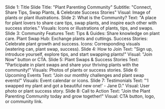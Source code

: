 Slide 1: Title Slide
Title: "Plant Parenting Community"
Subtitle: "Connect, Share Tips, Swap Plants, & Celebrate Success Stories"
Visual: Image of plants or plant illustrations.
Slide 2: What is the Community?
Text: "A place for plant lovers to share care tips, swap plants, and inspire each other with success stories."
Visuals: Icons or illustrations of plants, tips, and swaps.
Slide 3: Community Features
Text:
Tips & Guides: Share knowledge on plant care.
Plant Swap Hub: Exchange plants and cuttings.
Success Stories: Celebrate plant growth and success.
Icons: Corresponding visuals (watering can, plant swap, success).
Slide 4: How to Join
Text: "Sign up, introduce yourself, explore tips, and start swapping plants!"
Visual: "Join Now" button or CTA.
Slide 5: Plant Swaps & Success Stories
Text: "Participate in plant swaps and share your thriving plants with the community!"
Visuals: Photos of plants or success stories.
Slide 6: Upcoming Events
Text: "Join our monthly challenges and plant swap events!"
Visuals: Event calendar or icons.
Slide 7: Testimonials
Text: "‘I swapped my plant and got a beautiful new one!’ - Jane D."
Visual: User photo or plant success story.
Slide 8: Call to Action
Text: "Join the Plant Parenting Community today and grow together!"
Visual: CTA button, logo, or community link.
